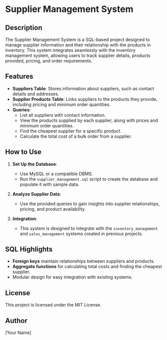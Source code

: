 # Supplier Management System

## Description
The Supplier Management System is a SQL-based project designed to manage supplier information and their relationship with the products in inventory. This system integrates seamlessly with the inventory management system, allowing users to track supplier details, products provided, pricing, and order requirements.

## Features
- **Suppliers Table**: Stores information about suppliers, such as contact details and addresses.
- **Supplier Products Table**: Links suppliers to the products they provide, including pricing and minimum order quantities.
- **Queries**:
  - List all suppliers with contact information.
  - View the products supplied by each supplier, along with prices and minimum order quantities.
  - Find the cheapest supplier for a specific product.
  - Calculate the total cost of a bulk order from a supplier.

## How to Use
1. **Set Up the Database**:
   - Use MySQL or a compatible DBMS.
   - Run the `supplier_management.sql` script to create the database and populate it with sample data.

2. **Analyze Supplier Data**:
   - Use the provided queries to gain insights into supplier relationships, pricing, and product availability.

3. **Integration**:
   - This system is designed to integrate with the `inventory_management` and `sales_management` systems created in previous projects.

## SQL Highlights
- **Foreign keys** maintain relationships between suppliers and products.
- **Aggregate functions** for calculating total costs and finding the cheapest supplier.
- Modular design for easy integration with existing systems.

## License
This project is licensed under the MIT License.

## Author
[Your Name]
